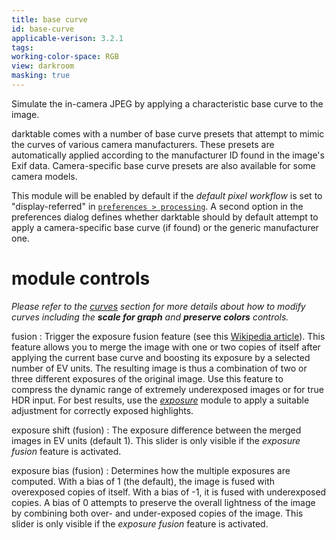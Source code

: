 ```yaml
---
title: base curve
id: base-curve
applicable-verison: 3.2.1
tags: 
working-color-space: RGB 
view: darkroom
masking: true
---
```


Simulate the in-camera JPEG by applying a characteristic base curve to the image.

darktable comes with a number of base curve presets that attempt to mimic the curves of various camera manufacturers. These presets are automatically applied according to the manufacturer ID found in the image's Exif data. Camera-specific base curve presets are also available for some camera models. 

This module will be enabled by default if the _default pixel workflow_ is set to "display-referred" in [`preferences > processing`](../../preferences-settings/processing.md).  A second option in the preferences dialog defines whether darktable should by default attempt to apply a camera-specific base curve (if found) or the generic manufacturer one.

# module controls

_Please refer to the [curves](../../darkroom/interacting-with-modules/curves.md) section for more details about how to modify curves including the **scale for graph** and **preserve colors** controls._

fusion
: Trigger the exposure fusion feature (see this [Wikipedia article](https://en.wikipedia.org/wiki/Exposure_Fusion)). This feature allows you to merge the image with one or two copies of itself after applying the current base curve and boosting its exposure by a selected number of EV units. The resulting image is thus a combination of two or three different exposures of the original image. Use this feature to compress the dynamic range of extremely underexposed images or for true HDR input. For best results, use the [_exposure_](./exposure.md) module to apply a suitable adjustment for correctly exposed highlights.

exposure shift (fusion)
: The exposure difference between the merged images in EV units (default 1). This slider is only visible if the _exposure fusion_ feature is activated.

exposure bias (fusion)
: Determines how the multiple exposures are computed. With a bias of 1 (the default), the image is fused with overexposed copies of itself. With a bias of -1, it is fused with underexposed copies. A bias of 0 attempts to preserve the overall lightness of the image by combining both over- and under-exposed copies of the image. This slider is only visible if the _exposure fusion_ feature is activated.
